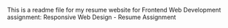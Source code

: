 This is a readme file for my resume website for Frontend Web Development assignment: Responsive Web Design - Resume Assignment